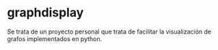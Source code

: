 # graphdisplay
Se trata de un proyecto personal que trata de facilitar la visualización de grafos 
implementados en python.